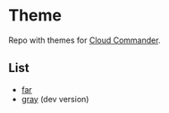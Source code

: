 Theme
==============

Repo with themes for [Cloud Commander](http://cloudcmd.io/ "Cloud Commander").

## List

 - [far](far.css)
 - [gray](grey.css) (dev version)


